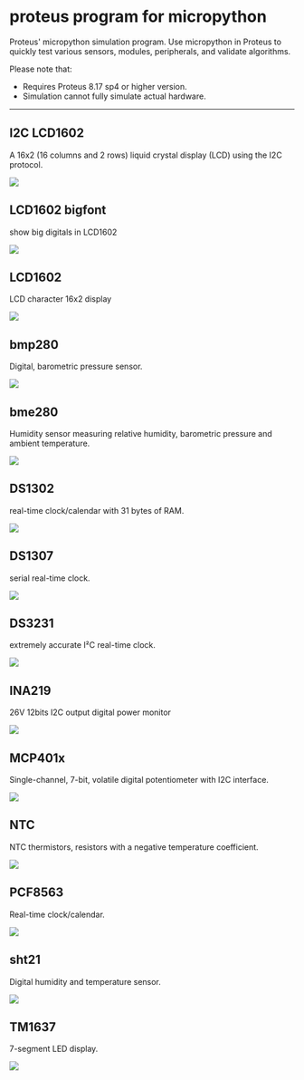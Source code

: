 # proteus program for micropython

Proteus' micropython simulation program. Use micropython in Proteus to quickly test various sensors, modules, peripherals, and validate algorithms.

Please note that:
- Requires Proteus 8.17 sp4 or higher version.
- Simulation cannot fully simulate actual hardware.

---

## I2C LCD1602

A 16x2 (16 columns and 2 rows) liquid crystal display (LCD) using the I2C protocol.

![](i2c_lcd1620.gif)


## LCD1602 bigfont

show big digitals in LCD1602

![](lcd1602_bigdigit.gif)


## LCD1602

LCD character 16x2 display

![](lcd1602.gif)


## bmp280

Digital, barometric pressure sensor.

![](bmp280.gif)


## bme280

Humidity sensor measuring relative humidity, barometric pressure and ambient temperature.

![](bme280.gif)


## DS1302

real-time clock/calendar with 31 bytes of RAM.

![](ds1302.gif)


## DS1307

serial real-time clock.

![](ds1307.gif)


## DS3231

extremely accurate I²C real-time clock.

![](ds3231.gif)


## INA219

26V 12bits I2C output digital power monitor

![](ina219.gif)


## MCP401x

Single-channel, 7-bit, volatile digital potentiometer with I2C interface.

![](mcp401x.gif)


## NTC

NTC thermistors, resistors with a negative temperature coefficient.

![](ntc.gif)


## PCF8563

Real-time clock/calendar.

![](pcf8563.gif)


## sht21

Digital humidity and temperature sensor.

![](sht21.gif)


## TM1637

7-segment LED display.

![](tm1637.gif)
